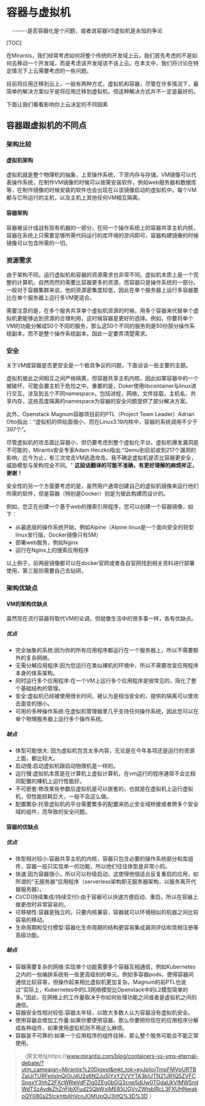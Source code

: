 # 容器与虚拟机
     ------是否容器化是个问题，或者说容器VS虚拟机是永恒的争论

[TOC]

在Mirantis，我们经常考虑如何将整个传统的开发域上云，我们首先考虑的不是如何去移动一个开发域，而是考虑该开发域该不该上云。在本文中，我们将讨论在特定情况下上云需要考虑的一些问题。

目前将应用迁移到云上，一般有两种方式，虚拟机和容器，尽管在许多情况下，最简单的解决方案似乎是将应用迁移到虚拟机，但这种解决方式并不一定是最好的。

下面让我们看看影响你上云决定的不同因素
## 容器跟虚拟机的不同点
### 架构比较
#### 虚拟机架构
虚拟机就是整个物理机的抽象，上至操作系统，下至内存与存储。VM镜像可以代表操作系统，在制作VM镜像的时候可以按需安装软件，例如web服务器和数据库等，在制作镜像的时候安装的软件也会出现在以该镜像启动的虚拟机中。每个VM都与它所运行的主机，以及主机上其他任何VM相互隔离。
#### 容器架构
容器被设计成战有现有机器的一部分，在同一个操作系统上的容器共享主机内核，容器在系统上只需要足够所需代码运行的库环境的空间即可，容器构建镜像的时候镜像可以包含所需的一切。
### 资源需求
由于架构不同，运行虚拟机和容器的资源需求也非常不同。虚拟机本质上是一个完整的计算机，自然而然的需要比容器更多的资源，而容器只是操作系统的一部分。一般对于容器集群来说，他的资源密集度较低，因此在单个服务器上运行多容器要比在单个服务器上运行多VM更适合。

需要注意的是，在多个服务共享单个虚拟机资源的时候，用多个容器来代替单个虚拟机更能够达到资源的合理利用，这时候容器是更好的选择。例如，你要将单个VM的功能分解成50个不同的服务，那么这50个不同的服务则是50份部分操作系统副本，而不是整个操作系统副本。因此一定要弄清楚需求。
### 安全
关于VM或容器是否更安全是一个极具争议的问题，下面谈谈一些主要的主题。

虚拟机彼此之间相互之间严格隔离，但容器共享主机内核，因此如果容器中的一个被破坏，可能会置主机于危险之中。重要的是，Doker使用libcontainer与linux进行交互，涉及到五个不同namespace，包括进程，网络，文件挂载，主机名，共享内存，这些高度隔离的namespace为容器的安全问题提供了部分解决方案。

此外，Openstack Magnum容器项目前的PTL（Project Team Leader）Adrian Otto指出：“虚拟机的供给面很小，而在Linux3.19内核中，容器的系统调用不少于397个”。

尽管虚拟机的攻击面比容器小，但仍要考虑到整个虚拟化平台。虚拟机爆发漏洞是不可能的，Mirantis安全专家Adam Heczko指出:"Qemu到目前收到217个漏洞的影响，迄今为止，有三次攻击VM逃逸攻击。我不确定虚拟机是否比容器更安全，威胁模型与架构完全不同。"  **这段话翻译的可能不准确，有更好理解的麻烦斧正，谢谢！**

安全性的另一个方面要考虑的是，虽然用户通常创建自己的虚拟机镜像来运行他们所需的软件，但是容器（特别是Docker）则是为彼此构建而设计的。

例如，您正在创建一个基于web的搜索引用程序，您可以创建一个容器镜像，如下： 

- 从最底层的操作系统开始，例如Alpine（Alpine linux是一个面向安全的轻型linux发行版，Docker镜像只有5M）
- 部署web服务，例如Nginx
- 运行在Nginx上的搜索应用程序

以上例子，前两层镜像都可以在docker官网或者各自官网找到相关资料进行部署使用，第三层则需要自己去钻研。

### 架构优缺点
#### VM的架构优缺点
虽然现在流行容器将取代VM的论调，但就像生活中的很多事一样，各有优缺点。
##### 优点
 - 完全抽象的系统:因为你的所有应用程序都运行在一个服务器上，所以不需要额外的复杂网络。
 - 无需分解应用程序:因为您运行在类似裸机的环境中，所以不需要改变应用程序本身的体系架构。
 - 同时运行多个应用程序:在一个VM上运行多个应用程序是很常见的，简化了整个基础结构的管理。
 - 安全:虚拟机已经被使用很长时间，被认为是相当安全的，提供的隔离可以使攻击面变的很小。
 - 可用的多种操作系统:在虚拟机管理器里几乎支持任何操作系统，因此您可以在单个物理服务器上运行多个操作系统。
 
##### 缺点
 - 体型可能很大: 因为虚拟机包含太多内容，无论是在今年各项还是运行的资源上面，都比较大。
 - 启动慢:启动虚拟机跟启动物理机是一样的。
 - 运行慢:虚拟机本质是在计算机上虚拟计算机，在vm运行的程序通常不会比相同配置的裸机上运行性能好。
 - 不可嵌套:修改某些参数后虚拟机是可以嵌套的，也就是在虚拟机上运行虚拟机，但性能损耗巨大，一般不会这么做。
 - 配置繁杂:托管虚拟机的平台需要繁多的配置来防止安全域桥接或者跨多个安全域的组件，而导致的安全问题。

#### 容器的优缺点
##### 优点
 - 体型相对较小:容器共享主机的内核，容器只包含必要的操作系统部分和库组件，容器一般只实现单一的功能，所以他们往往体型是非常小的。
 - 快速:因为容器很小，所以可以秒级启动，这使得他很适合反复重启的应用，如所谓的"无服务器"应用程序（serverless架构即无服务器架构，以服务离开代替服务器）。
 - CI/CD(持续集成/持续交付):由于容器可以快速方便启动、重启，所以在容器上做更改时非常容易的。
 - 可移植性:容器是独立的，只要内核兼容，容器就可以环境相似的机器之间比较容易的移动。
 - 生命周期和交付模型:容器化生命周期的结构更容易集成漏洞评估和竞相注册等高级功能。

##### 缺点
 - 容器需要复杂的网络:实现单个功能需要多个容器互相通信，例如Kubernetes之内的一些编排系统有一些更高级别的单元，例如多容器pods，使得容器间通信比较容易，但操作起来相比虚拟机更加复杂。Magnum的前PTL也说过“实际上，Kubernetes中的L3网络模型比Openstack中的L2模型简单的多。”因此，在网络上的工作量取决于你如何处理功能之间或者是虚拟机之间的通信。
 - 容器安全性相对较低:容器太年轻，以致大多数人认为容器没有虚拟机安全。
 - 使用容器会增加工作量:如果你要使用容器，那么你要把你现在的应用程序分解成各种组件，如果使用虚拟机则不用这么麻烦。
 - 容器是不可靠的:如果一个应用程序的组件挂掉，那么整个服务可能会不能正常使用。


>（原文地址https://www.mirantis.com/blog/containers-vs-vms-eternal-debate/?utm_campaign=Mirantis%20Digest&mkt_tok=eyJpIjoiTmpFMVpURTBZalJrTURFeiIsInQiOiJ4U2x6N2JuSjYxY2VVYTA3b1JTN21JR1Q5ZVFCSngxY3hhZ2FXcWRleVdFZlg0ZEg0bGQ3cnp5dUw0TGdaUkVIMW5ndWdTSzAydkZhZnFjbXFud25QbWxIME85UGVyZWtsblRcL3FXUHNwakpQY080a25tckhtbXhVcnJOMUpQU3IifQ%3D%3D ）

